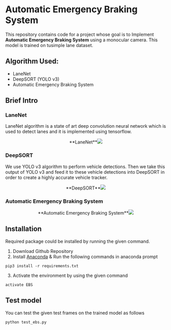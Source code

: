 # Automatic Emergency Braking System
This repository contains code for a project whose goal is to Implement **Automatic Emergency Braking System** using a monocular camera. This model is trained on tusimple lane dataset.



## Algorithm Used: 
- LaneNet 
- DeepSORT (YOLO v3) 
- Automatic Emergency Braking System 


## Brief Intro
### LaneNet
LaneNet algorithm is a state of art deep convolution neural network which is used to detect lanes and it is implemented using tensorflow.
<p align="center">**LaneNet**<img src="Output_GIF/laneNet.gif"\></p>

### DeepSORT
We use YOLO v3 algorithm to perform vehicle detections. Then we take this output of YOLO v3 and feed it to these vehicle detections into DeepSORT in order to create a highly accurate vehicle tracker.
<p align="center">**DeepSORT**<img src="Output_GIF/deepSORT.gif"\></p>

### Automatic Emergency Braking System
<p align="center">**Automatic Emergency Braking System**<img src="Output_GIF/EBS.gif"\></p>


## Installation
Required package could be installed by running the given command.

1. Download Github Repository
2. Install [Anaconda](https://anaconda.org/) & Run the following commands in anaconda prompt
```
pip3 install -r requirements.txt
```

3. Activate the environment by using the given command
```
activate EBS
```

## Test model
You can test the given test frames on the trained model as follows
```
python test_ebs.py 
```
